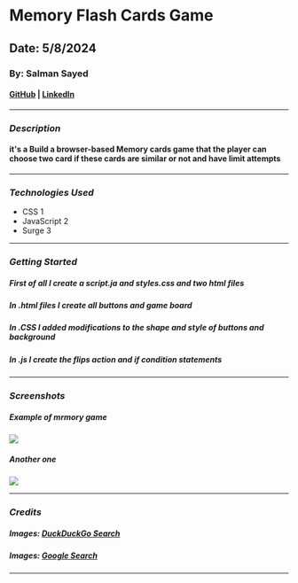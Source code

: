 # Memory Flash Cards Game

## Date: 5/8/2024

### By: Salman Sayed

#### [GitHub](https://https://github.com/SalmanSayed14) | [LinkedIn](www.linkedin.com/in/salmansayed)

---

### **_Description_**

#### it's a Build a browser-based Memory cards game that the player can choose two card if these cards are similar or not and have limit attempts

---

### **_Technologies Used_**

- CSS 1
- JavaScript 2
- Surge 3

---

### **_Getting Started_**

##### First of all I create a script.ja and styles.css and two html files

##### In .html files I create all buttons and game board

##### In .CSS I added modifications to the shape and style of buttons and background

##### In .js I create the flips action and if condition statements

---

### **_Screenshots_**

##### Example of mrmory game

![](https://cloud.educaplay.com/r2/img/activities/RELACIONAR_MOSAICO/logoActivity.png?v=1714038370)

##### Another one

![](https://as2.ftcdn.net/v2/jpg/02/01/75/47/1000_F_201754724_juC0dOaFMZqgnfC8EyIMWQdMbypRfolE.jpg)

---

### **_Credits_**

##### Images: [DuckDuckGo Search](http://www.duckduckgo.com)

##### Images: [Google Search](http://www.google.com)

---
